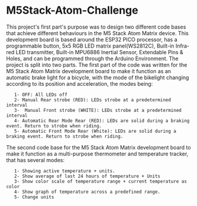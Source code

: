 # M5Stack-Atom-Challenge
This project's first part's purpose was to design two different code bases that achieve different behaviours in the M5 Stack Atom Matrix device.
This development board is based around the ESP32 PICO processor, has a programmable button, 5x5 RGB LED matrix panel(WS2812C), Built-in Infra-red LED transmitter, Built-in MPU6886 Inertial Sensor, Extendable Pins & Holes, and can be programmed through the Arduino Environment. The project is split into two parts. The first part of the code was written for the M5 Stack Atom Matrix development board to make it function as an automatic brake light for a bicycle, with the mode of the bikelight changing according to its position and acceleration, the modes being:

       1- OFF: All LEDs off
       2- Manual Rear strobe (RED): LEDs strobe at a predetermined interval
       3-  Manual Front strobe (WHITE): LEDs strobe at a predetermined interval
       4- Automatic Rear Mode Rear (RED): LEDs are solid during a braking event. Return to strobe when riding.
       5- Automatic Front Mode Rear (White): LEDs are solid during a braking event. Return to strobe when riding.

The second code base for the M5 Stack Atom Matrix development board to make it function as a multi-purpose thermometer and temperature tracker, that has several modes:

       1- Showing active temperature + units.
       2- Show average of last 24 hours of temperature + Units
       3- Show color scale of temperature range + current temperature as color
       4- Show graph of temperature across a predefined range.
       5- Change units


